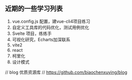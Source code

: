 ## 近期的一些学习列表


1. vue.config.js 配置，建vue-cli4项目练习
2. 自定义工具库的代码优化，测试用例优化
3. Svelte 项目，练练手
4. 可视化研究，Echarts加深联系
5. vite2
6. react 
7. 柯里化
8. 设计模式


// blog 优质资源库
// https://github.com/biaochenxuying/blog